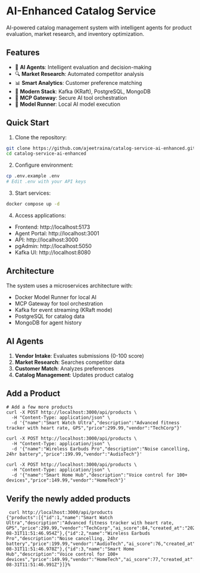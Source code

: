 # AI-Enhanced Catalog Service

AI-powered catalog management system with intelligent agents for product evaluation, market research, and inventory optimization.

## Features

- 🤖 **AI Agents**: Intelligent evaluation and decision-making
- 🔍 **Market Research**: Automated competitor analysis
- 📊 **Smart Analytics**: Customer preference matching
- 🚀 **Modern Stack**: Kafka (KRaft), PostgreSQL, MongoDB
- 🎯 **MCP Gateway**: Secure AI tool orchestration
- 🧠 **Model Runner**: Local AI model execution

## Quick Start

1. Clone the repository:
```bash
git clone https://github.com/ajeetraina/catalog-service-ai-enhanced.git
cd catalog-service-ai-enhanced
```

2. Configure environment:
```bash
cp .env.example .env
# Edit .env with your API keys
```

3. Start services:
```bash
docker compose up -d
```

4. Access applications:
- Frontend: http://localhost:5173
- Agent Portal: http://localhost:3001
- API: http://localhost:3000
- pgAdmin: http://localhost:5050
- Kafka UI: http://localhost:8080

## Architecture

The system uses a microservices architecture with:
- Docker Model Runner for local AI
- MCP Gateway for tool orchestration
- Kafka for event streaming (KRaft mode)
- PostgreSQL for catalog data
- MongoDB for agent history

## AI Agents

1. **Vendor Intake**: Evaluates submissions (0-100 score)
2. **Market Research**: Searches competitor data
3. **Customer Match**: Analyzes preferences
4. **Catalog Management**: Updates product catalog

## Add a Product

```
# Add a few more products
curl -X POST http://localhost:3000/api/products \
  -H "Content-Type: application/json" \
  -d '{"name":"Smart Watch Ultra","description":"Advanced fitness tracker with heart rate, GPS","price":299.99,"vendor":"TechCorp"}'

curl -X POST http://localhost:3000/api/products \
  -H "Content-Type: application/json" \
  -d '{"name":"Wireless Earbuds Pro","description":"Noise cancelling, 24hr battery","price":199.99,"vendor":"AudioTech"}'

curl -X POST http://localhost:3000/api/products \
  -H "Content-Type: application/json" \
  -d '{"name":"Smart Home Hub","description":"Voice control for 100+ devices","price":149.99,"vendor":"HomeTech"}'
```

## Verify the newly added products

```
 curl http://localhost:3000/api/products
{"products":[{"id":1,"name":"Smart Watch Ultra","description":"Advanced fitness tracker with heart rate, GPS","price":299.99,"vendor":"TechCorp","ai_score":84,"created_at":"2025-08-31T11:51:46.954Z"},{"id":2,"name":"Wireless Earbuds Pro","description":"Noise cancelling, 24hr battery","price":199.99,"vendor":"AudioTech","ai_score":76,"created_at":"2025-08-31T11:51:46.978Z"},{"id":3,"name":"Smart Home Hub","description":"Voice control for 100+ devices","price":149.99,"vendor":"HomeTech","ai_score":77,"created_at":"2025-08-31T11:51:46.991Z"}]}%
```
